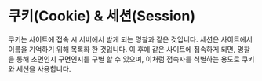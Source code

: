 # 쿠키(Cookie) & 세션(Session)

쿠키는 사이트에 접속 시 서버에서 받게 되는 명찰과 같은 것입니다. 세션은 사이트에서 이름을 기억하기 위해 목록화 한 것입니다.
이 후에 같은 사이트에 접속하게 되면, 명찰을 통해 초면인지 구면인지를 구별 할 수 있으며, 이처럼 접속자를 식별하는 용도로 쿠키와 세션을 사용합니다.